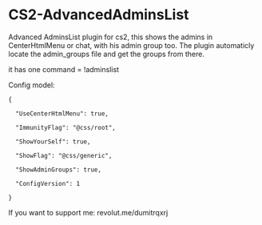 # CS2-AdvancedAdminsList
Advanced AdminsList plugin for cs2, this shows the admins in CenterHtmlMenu or chat, with his admin group too. The plugin automaticly locate the admin_groups file and get the groups from there.

it has one command = !adminslist

Config model:
```
{

  "UseCenterHtmlMenu": true,
  
  "ImmunityFlag": "@css/root",
  
  "ShowYourSelf": true,
  
  "ShowFlag": "@css/generic",
  
  "ShowAdminGroups": true,
  
  "ConfigVersion": 1
  
}
```

If you want to support me: revolut.me/dumitrqxrj
